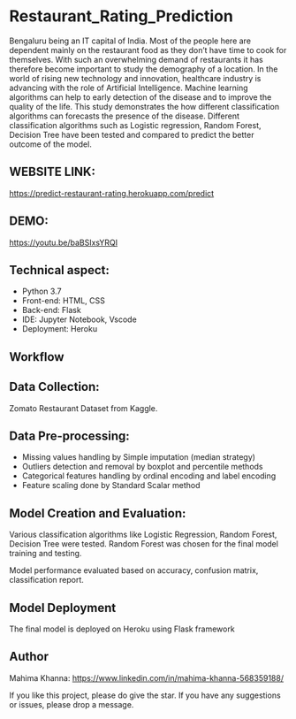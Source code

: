 # Restaurant_Rating_Prediction

Bengaluru being an IT capital of India. Most of the people here are dependent mainly on the restaurant food as they don’t have time to cook for themselves. With such an overwhelming demand of restaurants it has therefore become important to study the demography of a location. In the world of rising new technology and innovation, healthcare industry is advancing with the role of Artificial Intelligence. Machine learning algorithms can help to early detection of the disease and to improve the quality of the life. This study demonstrates the how different classification algorithms can forecasts the presence of the disease. Different classification algorithms such as Logistic regression, Random Forest, Decision Tree have been tested and compared to predict the better outcome of the model.

## WEBSITE LINK:
https://predict-restaurant-rating.herokuapp.com/predict

## DEMO:
https://youtu.be/baBSIxsYRQI

## Technical aspect:
- Python 3.7
- Front-end: HTML, CSS
- Back-end: Flask
- IDE: Jupyter Notebook, Vscode
- Deployment: Heroku

## Workflow
## Data Collection:
Zomato Restaurant Dataset from Kaggle.

## Data Pre-processing:
- Missing values handling by Simple imputation (median strategy)
- Outliers detection and removal by boxplot and percentile methods
- Categorical features handling by ordinal encoding and label encoding
- Feature scaling done by Standard Scalar method

## Model Creation and Evaluation:
Various classification algorithms like Logistic Regression, Random Forest, Decision Tree were tested.
Random Forest was chosen for the final model training and testing.

Model performance evaluated based on accuracy, confusion matrix, classification report.


## Model Deployment
The final model is deployed on Heroku using Flask framework

## Author
Mahima Khanna: https://www.linkedin.com/in/mahima-khanna-568359188/

If you like this project, please do give the star. If you have any suggestions or issues, please drop a message.
